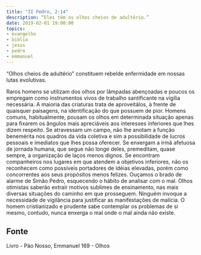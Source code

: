 ```yaml
---
title: "II Pedro, 2:14"
description: “Eles têm os olhos cheios de adultério.” 
date: 2019-02-01 19:00:00
topics: 
- evangelho
- biblia
- jesus
- pedro
- emmanuel
---
```


“Olhos cheios de adultério” constituem rebelde enfermidade em nossas
lutas evolutivas.

Raros homens se utilizam dos olhos por lâmpadas abençoadas e poucos os
empregam como instrumentos vivos de trabalho santificante na vigília necessária.
A maioria das criaturas trata de aproveitá­los, à frente de quaisquer
paisagens, na identificação do que possuem de pior.
Homens comuns, habitualmente, pousam os olhos em determinada situação
apenas para fixarem os ângulos mais apreciáveis aos interesses inferiores que lhes
dizem respeito. Se atravessam um campo, não lhe anotam a função benemérita nos
quadros da vida coletiva e sim a possibilidade de lucros pessoais e imediatos que
lhes possa oferecer. Se enxergam a irmã afetuosa de jornada humana, que segue não
longe deles, premeditam, quase sempre, a organização de laços menos dignos. Se
encontram companheiros nos lugares em que atendem a objetivos inferiores, não os
reconhecem como possíveis portadores de idéias elevadas, porém como
concorrentes aos seus propósitos menos felizes.
Ouçamos o brado de alarme de Simão Pedro, esquecendo o hábito de
analisar com o mal.
Olhos otimistas saberão extrair motivos sublimes de ensinamento, nas mais
diversas situações do caminho em que prosseguem.
Ninguém invoque a necessidade de vigilância para justificar as
manifestações de malícia. O homem cristianizado e prudente sabe contemplar os
problemas de si mesmo, contudo, nunca enxerga o mal onde o mal ainda não existe.




## Fonte
Livro - Pão Nosso, Emmanuel
169 - Olhos
